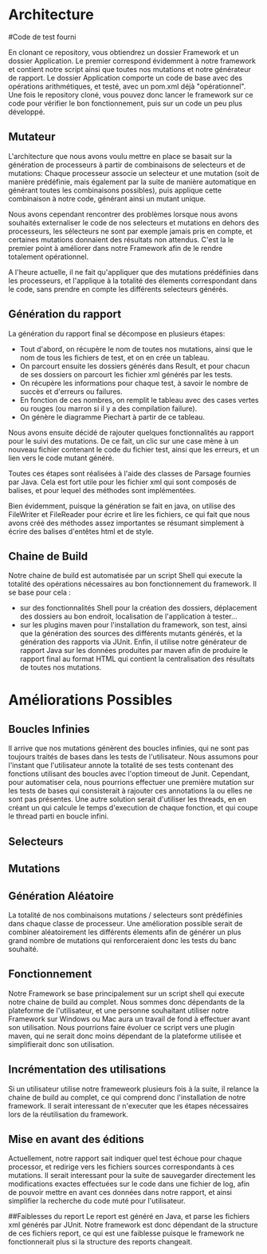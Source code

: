 # Architecture

#Code de test fourni

En clonant ce repository, vous obtiendrez un dossier Framework et un dossier Application. Le premier correspond évidemment à notre framework et contient
notre script ainsi que toutes nos mutations et notre générateur de rapport.
Le dossier Application comporte un code de base avec des opérations arithmétiques, et testé, avec un pom.xml déjà "opérationnel".
Une fois le repository cloné, vous pouvez donc lancer le framework sur ce code pour vérifier le bon fonctionnement, puis sur un code un peu plus développé.

## Mutateur

L'architecture que nous avons voulu mettre en place se basait sur la génération de processeurs à partir de combinaisons de selecteurs et de mutations:
Chaque processeur associe un selecteur et une mutation (soit de manière prédéfinie, mais également par la suite de manière automatique en générant toutes les combinaisons possibles), puis applique cette combinaison à notre code, générant ainsi un mutant unique.

Nous avons cependant rencontrer des problèmes lorsque nous avons souhaités externaliser le code de nos selecteurs et mutations en dehors des processeurs, les sélecteurs ne sont par exemple jamais pris en compte, et certaines mutations donnaient des résultats non attendus.
C'est la le premier point à améliorer dans notre Framework afin de le rendre totalement opérationnel.

A l'heure actuelle, il ne fait qu'appliquer que des mutations prédéfinies dans les processeurs, et l'applique à la totalité des élements correspondant dans le code, sans prendre en compte les différents selecteurs générés.

## Génération du rapport

La génération du rapport final se décompose en plusieurs étapes:
- Tout d'abord, on récupère le nom de toutes nos mutations, ainsi que le nom de tous les fichiers de test, et on en crée un tableau.
- On parcourt ensuite les dossiers générés dans Result, et pour chacun de ses dossiers on parcourt les fichier xml générés par les tests.
- On récupère les informations pour chaque test, à savoir le nombre de succès et d'erreurs ou failures.
- En fonction de ces nombres, on remplit le tableau avec des cases vertes ou rouges (ou marron si il y a des compilation failure).
- On génère le diagramme Piechart à partir de ce tableau.

Nous avons ensuite décidé de rajouter quelques fonctionnalités au rapport pour le suivi des mutations.
De ce fait, un clic sur une case mène à un nouveau fichier contenant le code du fichier test, ainsi que les erreurs, et un lien vers le code mutant généré.

Toutes ces étapes sont réalisées à l'aide des classes de Parsage fournies par Java. Cela est fort utile pour les fichier xml
qui sont composés de balises, et pour lequel des méthodes sont implémentées.

Bien évidemment, puisque la génération se fait en java, on utilise des FileWriter et FileReader pour écrire et lire les fichiers,
ce qui fait que nous avons créé des méthodes assez importantes se résumant simplement à écrire des balises d'entêtes html
et de style.


## Chaine de Build

Notre chaine de build est automatisée par un script Shell qui execute la totalité des opérations nécessaires au bon fonctionnement du framework.
Il se base pour cela :
- sur des fonctionnalités Shell pour la création des dossiers, déplacement des dossiers au bon endroit, localisation de l'application à tester...
- sur les plugins maven pour l'installation du framework, son test, ainsi que la génération des sources des différents mutants générés, et la génération des rapports via JUnit.
Enfin, il utilise notre générateur de rapport Java sur les données produites par maven afin de produire le rapport final au format HTML qui contient la centralisation des résultats de toutes nos mutations.

# Améliorations Possibles

## Boucles Infinies

Il arrive que nos mutations génèrent des boucles infinies, qui ne sont pas toujours traités de bases dans les tests de l'utilisateur.
Nous assumons pour l'instant que l'utilisateur annote la totalité de ses tests contenant des fonctions utilisant des boucles avec l'option timeout de Junit.
Cependant, pour automatiser cela, nous pourrions effectuer une première mutation sur les tests de bases qui consisterait à rajouter ces annotations la ou elles ne sont pas présentes.
Une autre solution serait d'utiliser les threads, en en créant un qui calcule le temps d'execution de chaque fonction, et qui coupe le thread parti en boucle infini.

## Selecteurs

## Mutations

## Génération Aléatoire

La totalité de nos combinaisons mutations / selecteurs sont prédéfinies dans chaque classe de processeur.
Une amélioration possible serait de combiner aléatoirement les différents élements afin de générer un plus grand nombre de mutations qui renforceraient donc les tests du banc souhaité.

## Fonctionnement

Notre Framework se base principalement sur un script shell qui execute notre chaine de build au complet.
Nous sommes donc dépendants de la plateforme de l'utilisateur, et une personne souhaitant utiliser notre Framework sur Windows ou Mac aura un travail de fond à effectuer avant son utilisation.
Nous pourrions faire évoluer ce script vers une plugin maven, qui ne serait donc moins dépendant de la plateforme utilisée et simplifierait donc son utilisation.

## Incrémentation des utilisations

Si un utilisateur utilise notre frameweork plusieurs fois à la suite, il relance la chaine de build au complet, ce qui comprend donc l'installation de notre framework.
Il serait interessant de n'executer que les étapes nécessaires lors de la réutilisation du framework.

## Mise en avant des éditions

Actuellement, notre rapport sait indiquer quel test échoue pour chaque processor, et redirige vers les fichiers sources correspondants à ces mutations.
Il serait interessant pour la suite de sauvegarder directement les modifications exactes effectuées sur le code dans une fichier de log, afin de pouvoir mettre en avant ces données dans notre rapport, et ainsi simplifier la recherche du code muté pour l'utilisateur.

##Faiblesses du report
Le report est généré en Java, et parse les fichiers xml générés par JUnit. Notre framework est donc dépendant de la structure de ces fichiers report,
ce qui est une faiblesse puisque le framework ne fonctionnerait plus si la structure des reports changeait.
